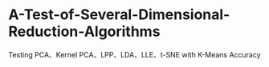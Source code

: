 # A-Test-of-Several-Dimensional-Reduction-Algorithms
Testing PCA、Kernel PCA、LPP、LDA、LLE、t-SNE with K-Means Accuracy
